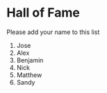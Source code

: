 # Hall of Fame
Please add your name to this list

1. Jose
2. Alex
3. Benjamin
4. Nick
5. Matthew
6. Sandy
